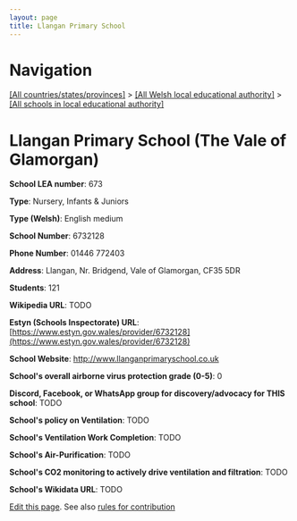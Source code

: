 ```yaml
---
layout: page
title: Llangan Primary School
---
```

# Navigation

[[All countries/states/provinces]](../../..) > [[All Welsh local educational authority]](../..) > [[All schools in local educational authority]](..)

# Llangan Primary School (The Vale of Glamorgan)

**School LEA number**: 673

**Type**: Nursery, Infants & Juniors

**Type (Welsh)**: English medium

**School Number**: 6732128

**Phone Number**: 01446 772403

**Address**: Llangan, Nr. Bridgend, Vale of Glamorgan, CF35 5DR

**Students**: 121

**Wikipedia URL**: TODO

**Estyn (Schools Inspectorate) URL**: [https://www.estyn.gov.wales/provider/6732128](https://www.estyn.gov.wales/provider/6732128)

**School Website**: http://www.llanganprimaryschool.co.uk

**School's overall airborne virus protection grade (0-5)**: 0

**Discord, Facebook, or WhatsApp group for discovery/advocacy for THIS school**: TODO

**School's policy on Ventilation**: TODO

**School's Ventilation Work Completion**: TODO

**School's Air-Purification**: TODO

**School's CO2 monitoring to actively drive ventilation and filtration**: TODO

**School's Wikidata URL**: TODO




[Edit this page](https://github.com/VentilationProject/Wales/edit/prif/./The_Vale_of_Glamorgan/Llangan_Primary_School.md). See also [rules for contribution](../../../contribution-rules/)